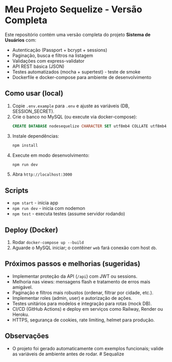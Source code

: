 # Meu Projeto Sequelize - Versão Completa

Este repositório contém uma versão completa do projeto **Sistema de Usuários** com:
- Autenticação (Passport + bcrypt + sessions)
- Paginação, busca e filtros na listagem
- Validações com express-validator
- API REST básica (JSON)
- Testes automatizados (mocha + supertest) - teste de smoke
- Dockerfile e docker-compose para ambiente de desenvolvimento

## Como usar (local)
1. Copie `.env.example` para `.env` e ajuste as variáveis (DB, SESSION_SECRET).
2. Crie o banco no MySQL (ou execute via docker-compose):
   ```sql
   CREATE DATABASE nodesequelize CHARACTER SET utf8mb4 COLLATE utf8mb4_unicode_ci;
   ```
3. Instale dependências:
   ```bash
   npm install
   ```
4. Execute em modo desenvolvimento:
   ```bash
   npm run dev
   ```
5. Abra `http://localhost:3000`

## Scripts
- `npm start` - inicia app
- `npm run dev` - inicia com nodemon
- `npm test` - executa testes (assume servidor rodando)

## Deploy (Docker)
1. Rodar `docker-compose up --build`
2. Aguarde o MySQL iniciar; o contêiner `web` fará conexão com host `db`.

## Próximos passos e melhorias (sugeridas)
- Implementar proteção da API (`/api`) com JWT ou sessions.
- Melhoria nas views: mensagens flash e tratamento de erros mais amigável.
- Paginação e filtros mais robustos (ordenar, filtrar por cidade, etc.).
- Implementar roles (admin, user) e autorização de ações.
- Testes unitários para modelos e integração para rotas (mock DB).
- CI/CD (GitHub Actions) e deploy em serviços como Railway, Render ou Heroku.
- HTTPS, segurança de cookies, rate limiting, helmet para produção.

## Observações
- O projeto foi gerado automaticamente com exemplos funcionais; valide as variáveis de ambiente antes de rodar.
#   S e q u a l i z e 
 
 
